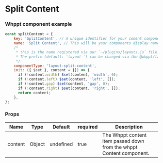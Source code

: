 # Split Content

### Whppt component example
```js
const splitContent = {
    key: 'SplitContent', // A unique identifier for your conent component.
    name: 'Split Content', // This will be your components display name with the Whppt content sidebar.
    /*
     * this is the name registered via our `~/plugins/layouts.js` file. 
     * The prefix (default: 'layout-') can be changed via the @whppt/layouts module options.
     */  
    componentType: 'layout-split-content',
    init: ({ $set }, content = {}) => {
      if (!content.width) $set(content, 'width', 6);
      if (!content.left) $set(content, 'left', []);
      if (!content.gap) $set(content, 'gap', 0);
      if (!content.right) $set(content, 'right', []);
      return content;
    },
};
```
 
### Props
| Name    | Type   | Default   | required | Description                                                          |
|---------|--------|-----------|----------|----------------------------------------------------------------------|
| content | Object | undefined | true     | The Whppt content item passed down from the whppt Content component. |

